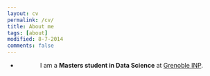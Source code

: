 ```yaml
---
layout: cv
permalink: /cv/
title: About me
tags: [about]
modified: 8-7-2014
comments: false
---
```



<section>

<!--    <p align="center">-->
<!--    </p>-->
  <div style="text-align:center">
    <ul>
        <li> 
            I am a <strong> Masters student in Data Science</strong> at <a href="https://msiam.imag.fr/">Grenoble INP</a>.
        </li>
        <br>
    </ul> 
</div>
<br>
<br><br>
</section>

